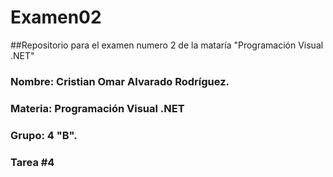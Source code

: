 # Examen02
##Repositorio para el examen numero 2 de la mataría "Programación Visual .NET"

### Nombre: Cristian Omar Alvarado Rodríguez.
### Materia: Programación Visual .NET
### Grupo: 4 "B".
### Tarea #4
